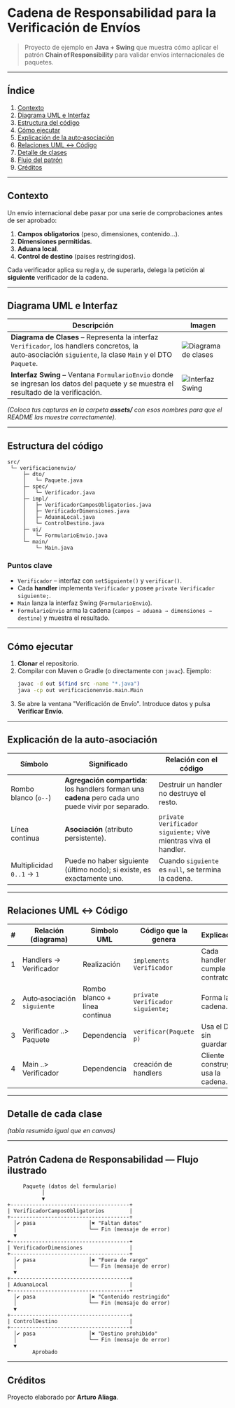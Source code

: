 # Cadena de Responsabilidad para la Verificación de Envíos

> Proyecto de ejemplo en **Java + Swing** que muestra cómo aplicar el patrón **Chain of Responsibility** para validar envíos internacionales de paquetes.

---

## Índice
1. [Contexto](#contexto)
2. [Diagrama UML e Interfaz](#diagrama-uml-e-interfaz)
3. [Estructura del código](#estructura-del-código)
4. [Cómo ejecutar](#cómo-ejecutar)
5. [Explicación de la auto‑asociación](#explicación-de-la-auto‑asociación)
6. [Relaciones UML ↔ Código](#relaciones-uml-↔-código)
7. [Detalle de clases](#detalle-de-cada-clase)
8. [Flujo del patrón](#patrón-cadena-de-responsabilidad—flujo-ilustrado)
9. [Créditos](#créditos)

---

## Contexto
Un envío internacional debe pasar por una serie de comprobaciones antes de ser aprobado:

1. **Campos obligatorios** (peso, dimensiones, contenido…).
2. **Dimensiones permitidas**.
3. **Aduana local**.
4. **Control de destino** (países restringidos).

Cada verificador aplica su regla y, de superarla, delega la petición al **siguiente** verificador de la cadena.

---

## Diagrama UML e Interfaz

| Descripción | Imagen |
|-------------|--------|
| **Diagrama de Clases** – Representa la interfaz `Verificador`, los handlers concretos, la auto‑asociación `siguiente`, la clase `Main` y el DTO `Paquete`. | ![Diagrama de clases](assets/diagrama-clases.png) |
| **Interfaz Swing** – Ventana `FormularioEnvio` donde se ingresan los datos del paquete y se muestra el resultado de la verificación. | ![Interfaz Swing](assets/interfaz-swing.png) |

*(Coloca tus capturas en la carpeta **assets/** con esos nombres para que el README las muestre correctamente).*  

---

## Estructura del código
```
src/
 └─ verificacionenvio/
     ├─ dto/
     │   └─ Paquete.java
     ├─ spec/
     │   └─ Verificador.java
     ├─ impl/
     │   ├─ VerificadorCamposObligatorios.java
     │   ├─ VerificadorDimensiones.java
     │   ├─ AduanaLocal.java
     │   └─ ControlDestino.java
     ├─ ui/
     │   └─ FormularioEnvio.java
     └─ main/
         └─ Main.java
```

### Puntos clave
* `Verificador` – interfaz con `setSiguiente()` y `verificar()`.
* Cada **handler** implementa `Verificador` y posee `private Verificador siguiente;`.
* `Main` lanza la interfaz Swing (`FormularioEnvio`).
* `FormularioEnvio` arma la cadena (`campos → aduana → dimensiones → destino`) y muestra el resultado.

---

## Cómo ejecutar
1. **Clonar** el repositorio.
2. Compilar con Maven o Gradle (o directamente con `javac`). Ejemplo:
   ```bash
   javac -d out $(find src -name "*.java")
   java -cp out verificacionenvio.main.Main
   ```
3. Se abre la ventana "Verificación de Envío". Introduce datos y pulsa **Verificar Envío**.

---

## Explicación de la auto‑asociación
| Símbolo | Significado | Relación con el código |
|---------|-------------|------------------------|
| Rombo blanco (`o--`) | **Agregación compartida**: los handlers forman una **cadena** pero cada uno puede vivir por separado. | Destruir un handler no destruye el resto. |
| Línea continua | **Asociación** (atributo persistente). | `private Verificador siguiente;` vive mientras viva el handler. |
| Multiplicidad `0..1` → `1` | Puede no haber siguiente (último nodo); si existe, es exactamente uno. | Cuando `siguiente` es `null`, se termina la cadena. |

---

## Relaciones UML ↔ Código

| # | Relación (diagrama) | Símbolo UML | Código que la genera | Explicación |
|---|---------------------|-------------|----------------------|-------------|
| 1 | Handlers → Verificador | Realización | `implements Verificador` | Cada handler cumple el contrato. |
| 2 | Auto‑asociación `siguiente` | Rombo blanco + línea continua | `private Verificador siguiente;` | Forma la cadena. |
| 3 | Verificador ..> Paquete | Dependencia | `verificar(Paquete p)` | Usa el DTO sin guardarlo. |
| 4 | Main ..> Verificador | Dependencia | creación de handlers | Cliente construye y usa la cadena. |

---

## Detalle de cada clase
*(tabla resumida igual que en canvas)*

---

## Patrón Cadena de Responsabilidad — Flujo ilustrado

```text
     Paquete (datos del formulario)
           │
           ▼
+--------------------------------------+
| VerificadorCamposObligatorios        |
+--------------------------------------+
  │✔ pasa                 │✖ "Faltan datos"
  │                       └── Fin (mensaje de error)
  ▼
+--------------------------------------+
| VerificadorDimensiones               |
+--------------------------------------+
  │✔ pasa                 │✖ "Fuera de rango"
  │                       └── Fin (mensaje de error)
  ▼
+--------------------------------------+
| AduanaLocal                          |
+--------------------------------------+
  │✔ pasa                 │✖ "Contenido restringido"
  │                       └── Fin (mensaje de error)
  ▼
+--------------------------------------+
| ControlDestino                       |
+--------------------------------------+
  │✔ pasa                 │✖ "Destino prohibido"
  │                       └── Fin (mensaje de error)
  ▼
        Aprobado
```


---

## Créditos
Proyecto elaborado por **Arturo Aliaga**.
